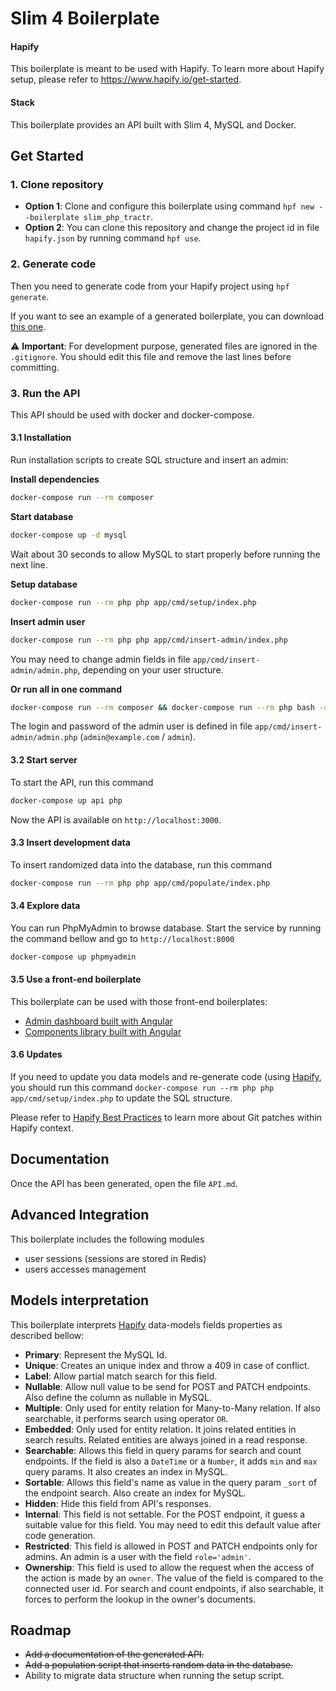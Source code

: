 # Slim 4 Boilerplate

#### Hapify

This boilerplate is meant to be used with Hapify. To learn more about Hapify setup, please refer to https://www.hapify.io/get-started.

#### Stack

This boilerplate provides an API built with Slim 4, MySQL and Docker.

## Get Started

### 1. Clone repository

- **Option 1**: Clone and configure this boilerplate using command `hpf new --boilerplate slim_php_tractr`.
- **Option 2**: You can clone this repository and change the project id in file `hapify.json` by running command `hpf use`.

### 2. Generate code

Then you need to generate code from your Hapify project using `hpf generate`.

If you want to see an example of a generated boilerplate, you can download [this one](https://hpf-files-production-u67438.s3.amazonaws.com/examples/slim_php_tractr.zip).

⚠️ **Important**: For development purpose, generated files are ignored in the `.gitignore`. You should edit this file and remove the last lines before committing.

### 3. Run the API

This API should be used with docker and docker-compose.

#### 3.1 Installation

Run installation scripts to create SQL structure and insert an admin:

**Install dependencies**
```bash
docker-compose run --rm composer
```

**Start database**
```bash
docker-compose up -d mysql
```

Wait about 30 seconds to allow MySQL to start properly before running the next line.

**Setup database**
```bash
docker-compose run --rm php php app/cmd/setup/index.php
```

**Insert admin user**
```bash
docker-compose run --rm php php app/cmd/insert-admin/index.php
```

You may need to change admin fields in file `app/cmd/insert-admin/admin.php`, depending on your user structure.

**Or run all in one command**
```bash
docker-compose run --rm composer && docker-compose run --rm php bash -c "sleep 30 && php app/cmd/setup/index.php && php app/cmd/insert-admin/index.php"
```

The login and password of the admin user is defined in file `app/cmd/insert-admin/admin.php` (`admin@example.com` / `admin`).

#### 3.2 Start server

To start the API, run this command

```bash
docker-compose up api php
```

Now the API is available on `http://localhost:3000`.

#### 3.3 Insert development data

To insert randomized data into the database, run this command

```bash
docker-compose run --rm php php app/cmd/populate/index.php
```

#### 3.4 Explore data

You can run PhpMyAdmin to browse database. Start the service by running the command bellow and go to `http://localhost:8000`

```bash
docker-compose up phpmyadmin
```

#### 3.5 Use a front-end boilerplate

This boilerplate can be used with those front-end boilerplates:

- [Admin dashboard built with Angular](https://github.com/Tractr/boilerplate-ngx-dashboard)
- [Components library built with Angular](https://github.com/Tractr/boilerplate-ngx-components)

#### 3.6 Updates

If you need to update you data models and re-generate code (using [Hapify](https://www.hapify.io/),
you should run this command `docker-compose run --rm php php app/cmd/setup/index.php` to update the SQL structure.

Please refer to [Hapify Best Practices](https://www.hapify.io/documentation/best-practices) to learn more about Git patches within Hapify context.

## Documentation

Once the API has been generated, open the file `API.md`.

## Advanced Integration

This boilerplate includes the following modules

- user sessions (sessions are stored in Redis)
- users accesses management

## Models interpretation

This boilerplate interprets [Hapify](https://www.hapify.io/) data-models fields properties as described bellow:

- **Primary**: Represent the MySQL Id.
- **Unique**: Creates an unique index and throw a 409 in case of conflict.
- **Label**: Allow partial match search for this field.
- **Nullable**: Allow null value to be send for POST and PATCH endpoints. Also define the column as nullable in MySQL.
- **Multiple**: Only used for entity relation for Many-to-Many relation. If also searchable, it performs search using operator `OR`.
- **Embedded**: Only used for entity relation. It joins related entities in search results. Related entities are always joined in a read response.
- **Searchable**: Allows this field in query params for search and count endpoints. If the field is also a `DateTime` or a `Number`, it adds `min` and `max` query params. It also creates an index in MySQL.
- **Sortable**: Allows this field's name as value in the query param `_sort` of the endpoint search. Also create an index for MySQL.
- **Hidden**: Hide this field from API's responses.
- **Internal**: This field is not settable. For the POST endpoint, it guess a suitable value for this field. You may need to edit this default value after code generation.
- **Restricted**: This field is allowed in POST and PATCH endpoints only for admins. An admin is a user with the field `role='admin'`.
- **Ownership**: This field is used to allow the request when the access of the action is made by an `owner`. The value of the field is compared to the connected user id. For search and count endpoints, if also searchable, it forces to perform the lookup in the owner's documents.

## Roadmap

- ~~Add a documentation of the generated API.~~
- ~~Add a population script that inserts random data in the database.~~
- Ability to migrate data structure when running the setup script.